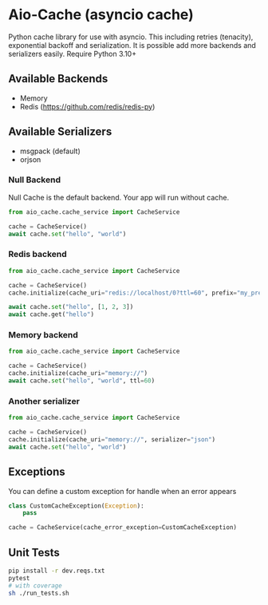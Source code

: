 # Aio-Cache (asyncio cache)
Python cache library for use with asyncio. This including retries (tenacity), exponential backoff and serialization.
It is possible add more backends and serializers easily.
Require Python 3.10+


## Available Backends
* Memory
* Redis (https://github.com/redis/redis-py)

## Available Serializers
* msgpack (default)
* orjson


### Null Backend
Null Cache is the default backend. Your app will run without cache.
``` python
from aio_cache.cache_service import CacheService

cache = CacheService()
await cache.set("hello", "world")
```


### Redis backend
``` python
from aio_cache.cache_service import CacheService

cache = CacheService()
cache.initialize(cache_uri="redis://localhost/0?ttl=60", prefix="my_prefix")

await cache.set("hello", [1, 2, 3])
await cache.get("hello")
```

### Memory backend
``` python
from aio_cache.cache_service import CacheService

cache = CacheService()
cache.initialize(cache_uri="memory://")
await cache.set("hello", "world", ttl=60)
```

### Another serializer
``` python
from aio_cache.cache_service import CacheService

cache = CacheService()
cache.initialize(cache_uri="memory://", serializer="json")
await cache.set("hello", "world")
```

## Exceptions
You can define a custom exception for handle when an error appears
```python
class CustomCacheException(Exception):
    pass

cache = CacheService(cache_error_exception=CustomCacheException)
```


## Unit Tests
```bash
pip install -r dev.reqs.txt
pytest
# with coverage
sh ./run_tests.sh
```

